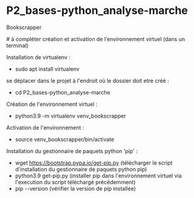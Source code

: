 # P2_bases-python_analyse-marche
Bookscrapper


# à compléter
 création et activation de l'environnement virtuel
 (dans un terminal)


Installation de virtualenv :
- sudo apt install virtualenv

se déplacer dans le projet à l'endroit où le dossier doit etre créé :
- cd P2_bases-python_analyse-marche

Création de l'environnement virtuel :
- python3.9 -m virtualenv venv_bookscrapper

Activation de l'environnement :
- source venv_bookscrapper/bin/activate

Installation du gestionnaire de paquets python 'pip' :
- wget https://bootstrap.pypa.io/get-pip.py (télécharger le script d'installation du gestionnaire de paquets python pip)
- python3.9 get-pip.py (installer pip dans l'environnement virtuel via l'execution du script téléchargé précédemment)
- pip --version (vérifier la version de pip installée)

